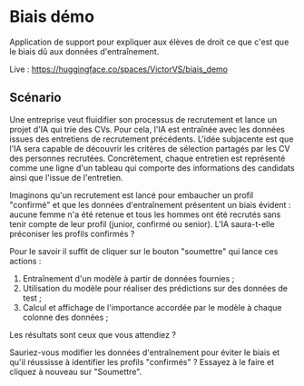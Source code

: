# Biais démo

Application de support pour expliquer aux élèves de droit ce que c'est que le biais dû aux données d'entraînement.

Live : https://huggingface.co/spaces/VictorVS/biais_demo 

## Scénario

Une entreprise veut fluidifier son processus de recrutement et lance un projet d'IA qui trie des CVs. Pour cela, l'IA est entraînée avec les données issues des entretiens de recrutement précédents. L'idée subjacente est que l'IA sera capable de découvrir les critères de sélection partagés par les CV des personnes recrutées. Concrètement, chaque entretien est représenté comme une ligne d'un tableau qui comporte des informations des candidats ainsi que l'issue de l'entretien. 

Imaginons qu'un recrutement est lancé pour embaucher un profil "confirmé" et que les données d'entraînement présentent un biais évident : aucune femme n'a été retenue et tous les hommes ont été recrutés sans tenir compte de leur profil (junior, confirmé ou senior). L'IA saura-t-elle préconiser les profils confirmés ? 

Pour le savoir il suffit de cliquer sur le bouton "soumettre" qui lance ces actions :

1. Entraînement d'un modèle à partir de données fournies ;
2. Utilisation du modèle pour réaliser des prédictions sur des données de test ;
3. Calcul et affichage de l'importance accordée par le modèle à chaque colonne des données ;

Les résultats sont ceux que vous attendiez ? 

Sauriez-vous modifier les données d'entraînement pour éviter le biais et qu'il réussisse à identifier les profils "confirmés" ? Essayez à le faire et cliquez à nouveau sur "Soumettre".  

 